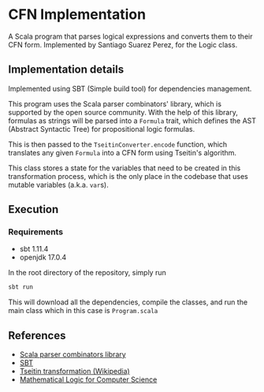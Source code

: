 # CFN Implementation
A Scala program that parses logical expressions and converts them to their CFN form.
Implemented by Santiago Suarez Perez, for the Logic class.
## Implementation details
Implemented using SBT (Simple build tool) for dependencies management.

This program uses the Scala parser combinators' library, which is supported by the open source community. With the help of this library, formulas as strings will be parsed 
into a `Formula` trait, which defines the AST (Abstract Syntactic Tree) for propositional logic formulas.

This is then passed to the `TseitinConverter.encode` function, which translates any given `Formula` into a CFN form using 
Tseitin's algorithm.

This class stores a state for the variables that need to be created in this transformation process, which is the only place 
in the codebase that uses mutable variables (a.k.a. `var`s).
## Execution

### Requirements
* sbt 1.11.4
* openjdk 17.0.4

In the root directory of the repository, simply run 
```bash
sbt run
```

This will download all the dependencies, compile the classes, and run the main class which in this case is `Program.scala`

## References
- [Scala parser combinators library](https://github.com/scala/scala-parser-combinators?tab=readme-ov-file)
- [SBT](https://www.scala-sbt.org/)
- [Tseitin transformation (Wikipedia)](https://en.wikipedia.org/wiki/Tseytin_transformation)
- [Mathematical Logic for Computer Science](https://doi.org/10.1007/978-1-4471-4129-7)
